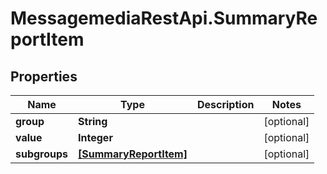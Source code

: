 # MessagemediaRestApi.SummaryReportItem

## Properties
Name | Type | Description | Notes
------------ | ------------- | ------------- | -------------
**group** | **String** |  | [optional] 
**value** | **Integer** |  | [optional] 
**subgroups** | [**[SummaryReportItem]**](SummaryReportItem.md) |  | [optional] 


